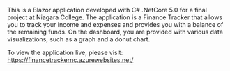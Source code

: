 This is a Blazor application developed with C# .NetCore 5.0 for a final project at Niagara College.
The application is a Finance Tracker that allows you to track your income and expenses and provides you with a balance of the remaining funds. On the dashboard, 
you are provided with various data visualizations, such as a graph and a donut chart.

To view the application live, please visit:
https://financetrackernc.azurewebsites.net/

